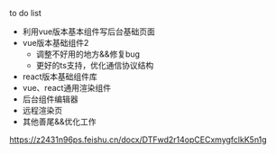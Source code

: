 to do list
* 利用vue版本基本组件写后台基础页面
* vue版本基础组件2
  * 调整不好用的地方&&修复bug
  * 更好的ts支持，优化通信协议结构
* react版本基础组件库
* vue、react通用渲染组件
* 后台组件编辑器
* 远程渲染页
* 其他善尾&&优化工作

<!-- 设计文档 -->
https://z2431n96ps.feishu.cn/docx/DTFwd2r14opCECxmygfclkK5n1g